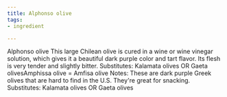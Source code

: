 ```yaml
---
title: Alphonso olive
tags:
- ingredient

---
```

Alphonso olive This large Chilean olive is cured in a wine or wine vinegar solution, which gives it a beautiful dark purple color and tart flavor. Its flesh is very tender and slightly bitter. Substitutes: Kalamata olives OR Gaeta olivesAmphissa olive = Amfisa olive Notes: These are dark purple Greek olives that are hard to find in the U.S. They're great for snacking. Substitutes: Kalamata olives OR Gaeta olives
